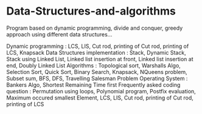 # Data-Structures-and-algorithms
Program based on dynamic programming, divide and conquer, greedy approach using different data structures...

Dynamic programming : LCS, LIS, Cut rod, printing of Cut rod, printing of LCS, Knapsack
Data Structures implementation : Stack, Dynamic Stack, Stack using Linked List, Linked list insertion at front, Linked list insertion at end, Doubly Linked List
Algorithms : Topological sort, Warshalls Algo, Selection Sort, Quick Sort, Binary Search, Knapsack, NQueens problem, Subset sum, BFS, DFS, Travelling Salesman Problem
Operating System : Bankers Algo, Shortest Remaining Time first
Frequently asked coding question : Permutation using loops, Polynomial program, Postfix evaluation, Maximum occured smallest Element, LCS, LIS, Cut rod, printing of Cut rod, printing of LCS
